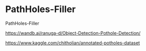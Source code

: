 # PathHoles-Filler
PathHoles-Filler


https://wandb.ai/ranuga-d/Object-Detection-Pothole-Detection/

https://www.kaggle.com/chitholian/annotated-potholes-dataset
